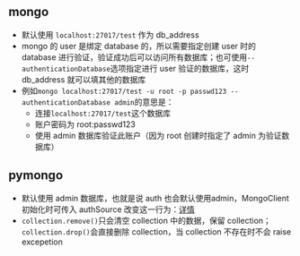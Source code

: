 ## mongo
- 默认使用 `localhost:27017/test` 作为 db_address
- mongo 的 user 是绑定 database 的，所以需要指定创建 user 时的 database 进行验证，验证成功后可以访问所有数据库；也可使用`--authenticationDatabase`选项指定进行 user 验证的数据库，这时 db_address 就可以填其他的数据库
- 例如`mongo localhost:27017/test -u root -p passwd123 --authenticationDatabase admin`的意思是：
  + 连接`localhost:27017/test`这个数据库
  + 账户密码为 root:passwd123
  + 使用 admin 数据库验证此账户（因为 root 创建时指定了 admin 为验证数据库）

## pymongo
- 默认使用 admin 数据库，也就是说 auth 也会默认使用admin，MongoClient 初始化时可传入 authSource 改变这一行为：[详情](https://pymongo.readthedocs.io/en/stable/examples/authentication.html#scram-sha-256-rfc-7677)
- `collection.remove()`只会清空 collection 中的数据，保留 collection；`collection.drop()`会直接删除 collection，当 collection 不存在时不会 raise excepetion
